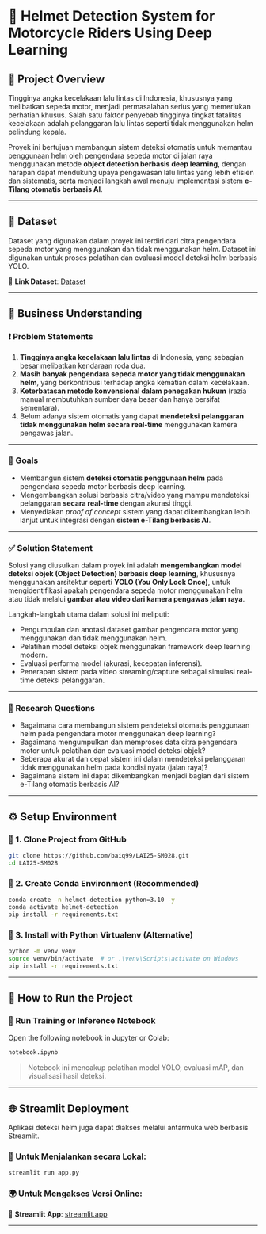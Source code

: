 
# 🚨 Helmet Detection System for Motorcycle Riders Using Deep Learning

## 📝 Project Overview

Tingginya angka kecelakaan lalu lintas di Indonesia, khususnya yang melibatkan sepeda motor, menjadi permasalahan serius yang memerlukan perhatian khusus. Salah satu faktor penyebab tingginya tingkat fatalitas kecelakaan adalah pelanggaran lalu lintas seperti tidak menggunakan helm pelindung kepala.

Proyek ini bertujuan membangun sistem deteksi otomatis untuk memantau penggunaan helm oleh pengendara sepeda motor di jalan raya menggunakan metode **object detection berbasis deep learning**, dengan harapan dapat mendukung upaya pengawasan lalu lintas yang lebih efisien dan sistematis, serta menjadi langkah awal menuju implementasi sistem **e-Tilang otomatis berbasis AI**.

---

## 📂 Dataset

Dataset yang digunakan dalam proyek ini terdiri dari citra pengendara sepeda motor yang menggunakan dan tidak menggunakan helm. Dataset ini digunakan untuk proses pelatihan dan evaluasi model deteksi helm berbasis YOLO.

🔗 **Link Dataset**: [Dataset](https://universe.roboflow.com/ta-zwiyos/helmonzy/dataset/5)

---

## 🧠 Business Understanding

### ❗ Problem Statements

1. **Tingginya angka kecelakaan lalu lintas** di Indonesia, yang sebagian besar melibatkan kendaraan roda dua.
2. **Masih banyak pengendara sepeda motor yang tidak menggunakan helm**, yang berkontribusi terhadap angka kematian dalam kecelakaan.
3. **Keterbatasan metode konvensional dalam penegakan hukum** (razia manual membutuhkan sumber daya besar dan hanya bersifat sementara).
4. Belum adanya sistem otomatis yang dapat **mendeteksi pelanggaran tidak menggunakan helm secara real-time** menggunakan kamera pengawas jalan.

---

### 🎯 Goals

* Membangun sistem **deteksi otomatis penggunaan helm** pada pengendara sepeda motor berbasis deep learning.
* Mengembangkan solusi berbasis citra/video yang mampu mendeteksi pelanggaran **secara real-time** dengan akurasi tinggi.
* Menyediakan *proof of concept* sistem yang dapat dikembangkan lebih lanjut untuk integrasi dengan **sistem e-Tilang berbasis AI**.

---

### ✅ Solution Statement

Solusi yang diusulkan dalam proyek ini adalah **mengembangkan model deteksi objek (Object Detection) berbasis deep learning**, khususnya menggunakan arsitektur seperti **YOLO (You Only Look Once)**, untuk mengidentifikasi apakah pengendara sepeda motor menggunakan helm atau tidak melalui **gambar atau video dari kamera pengawas jalan raya**.

Langkah-langkah utama dalam solusi ini meliputi:

* Pengumpulan dan anotasi dataset gambar pengendara motor yang menggunakan dan tidak menggunakan helm.
* Pelatihan model deteksi objek menggunakan framework deep learning modern.
* Evaluasi performa model (akurasi, kecepatan inferensi).
* Penerapan sistem pada video streaming/capture sebagai simulasi real-time deteksi pelanggaran.

---

### 📌 Research Questions

* Bagaimana cara membangun sistem pendeteksi otomatis penggunaan helm pada pengendara motor menggunakan deep learning?
* Bagaimana mengumpulkan dan memproses data citra pengendara motor untuk pelatihan dan evaluasi model deteksi objek?
* Seberapa akurat dan cepat sistem ini dalam mendeteksi pelanggaran tidak menggunakan helm pada kondisi nyata (jalan raya)?
* Bagaimana sistem ini dapat dikembangkan menjadi bagian dari sistem e-Tilang otomatis berbasis AI?

---

## ⚙️ Setup Environment

### 🔧 1. Clone Project from GitHub

```bash
git clone https://github.com/baiq99/LAI25-SM028.git
cd LAI25-SM028
```

### 🐍 2. Create Conda Environment (Recommended)

```bash
conda create -n helmet-detection python=3.10 -y
conda activate helmet-detection
pip install -r requirements.txt
```

### 🧪 3. Install with Python Virtualenv (Alternative)

```bash
python -m venv venv
source venv/bin/activate  # or .\venv\Scripts\activate on Windows
pip install -r requirements.txt
```

---

## 🚀 How to Run the Project

### 📘 Run Training or Inference Notebook

Open the following notebook in Jupyter or Colab:

```bash
notebook.ipynb
```

> Notebook ini mencakup pelatihan model YOLO, evaluasi mAP, dan visualisasi hasil deteksi.

---

## 🌐 Streamlit Deployment

Aplikasi deteksi helm juga dapat diakses melalui antarmuka web berbasis Streamlit.

### 🧪 Untuk Menjalankan secara Lokal:

```bash
streamlit run app.py
```

### 🌍 Untuk Mengakses Versi Online:

🔗 **Streamlit App**: [streamlit.app](https://deteksi-helm-yolo-fxiahcgcgzkmep9yzi4rhx.streamlit.app/)

---


